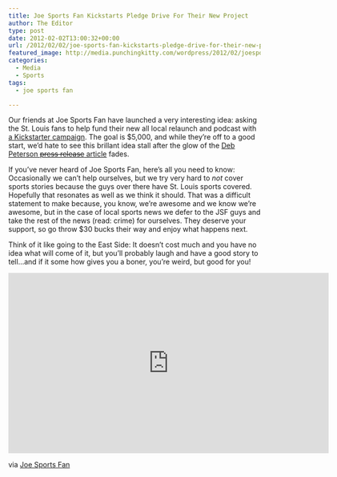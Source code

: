 ```yaml
---
title: Joe Sports Fan Kickstarts Pledge Drive For Their New Project
author: The Editor
type: post
date: 2012-02-02T13:00:32+00:00
url: /2012/02/02/joe-sports-fan-kickstarts-pledge-drive-for-their-new-project/
featured_image: http://media.punchingkitty.com/wordpress/2012/02/joesportsfan_show.jpg
categories:
  - Media
  - Sports
tags:
  - joe sports fan

---
```

Our friends at Joe Sports Fan have launched a very interesting idea: asking the St. Louis fans to help fund their new all local relaunch and podcast with <a href="http://www.kickstarter.com/projects/mattsebek/the-joesportsfan-show" target="_blank">a Kickstarter campaign</a>. The goal is $5,000, and while they&#8217;re off to a good start, we&#8217;d hate to see this brillant idea stall after the glow of the <a href="http://www.stltoday.com/news/local/columns/deb-peterson/local-sports-and-humor-report-joesportsfan-launches-expansion-campaign/article_d7aeb694-4d21-11e1-ae00-0019bb30f31a.html" target="_blank">Deb Peterson <del>press release</del> article</a> fades.

If you&#8217;ve never heard of Joe Sports Fan, here&#8217;s all you need to know: Occasionally we can&#8217;t help ourselves, but we try very hard to _not_ cover sports stories because the guys over there have St. Louis sports covered. Hopefully that resonates as well as we think it should. That was a difficult statement to make because, you know, we&#8217;re awesome and we know we&#8217;re awesome, but in the case of local sports news we defer to the JSF guys and take the rest of the news (read: crime) for ourselves. They deserve your support, so go throw $30 bucks their way and enjoy what happens next.

Think of it like going to the East Side: It doesn&#8217;t cost much and you have no idea what will come of it, but you&#8217;ll probably laugh and have a good story to tell&#8230;and if it some how gives you a boner, you&#8217;re weird, but good for you!

<div class="embed-vimeo" style="text-align: center;">
  <iframe src="https://player.vimeo.com/video/35982101" width="640" height="360" frameborder="0" webkitallowfullscreen mozallowfullscreen allowfullscreen></iframe>
</div>

via <a href="http://www.joesportsfan.com/joesportsfan-other/a-big-day-at-joesportsfan-com/" target="_blank">Joe Sports Fan</a>